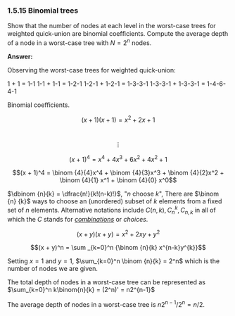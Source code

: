 ### 1.5.15 Binomial trees

Show that the number of nodes at each level in the worst-case trees for weighted quick-union are binomial coefﬁcients. Compute the average depth of a node in a worst-case tree with $N = 2^n$ nodes.

**Answer:**

Observing the worst-case trees for weighted quick-union:

   1    +    1    =   1-1
  1-1   +   1-1   =  1-2-1
 1-2-1  +  1-2-1  =  1-3-3-1
1-3-3-1 + 1-3-3-1 = 1-4-6-4-1



Binomial coefficients.

$$(x + 1)(x + 1) = x^2 + 2x + 1$$

​							$$\vdots$$

$$(x + 1)^4 = x^4 + 4x^3 + 6x^2 + 4x^2 + 1$$	

$$(x + 1)^4 = \binom {4}{4}x^4 + \binom {4}{3}x^3 + \binom {4}{2}x^2 + \binom {4}{1} x^1 + \binom {4}{0} x^0$$

$\dbinom {n}{k} = \dfrac{n!}{k!(n-k)!}$, "$n$ choose $k$", There are $\binom {n} {k}$ ways to choose an (unordered) subset of $k$ elements from a fixed set of $n$ elements. Alternative notations include $C(n, k), C_n^k, C_{n,k}$ in all of which the $C$ stands for *[combinations](https://en.wikipedia.org/wiki/Combination)*  or *choices*.



$$(x + y)(x + y) = x^2 + 2xy + y^2$$

$$(x + y)^n = \sum _{k=0}^n {\binom {n}{k} x^{n-k}y^{k}}$$

Setting $x=1$ and $y=1$, $\sum_{k=0}^n \binom {n}{k} = 2^n$ which is the number of nodes we are given.

The total depth of nodes in a worst-case tree can be represented as $\sum_{k=0}^n k\binom{n}{k} = (2^n)' = n2^{n-1}$

The average depth of nodes in a worst-case tree is $n2^{n-1} / 2^{n} = n/2$.
